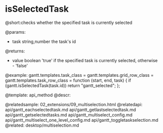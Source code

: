 isSelectedTask
=============
@short:checks whether the specified task is currently selected
	


@params:
- task	string,number	the task's id


@returns:
- value	boolean	'true' if the specified task is currently selected, otherwise - 'false'


@example:
gantt.templates.task_class = gantt.templates.grid_row_class = gantt.templates.task_row_class = function (start, end, task) {
	if (gantt.isSelectedTask(task.id))
		return "gantt_selected";
};

@template:	api_method
@descr:

@relatedsample:
	02_extensions/09_multiselection.html
@relatedapi:
	api/gantt_eachselectedtask.md
    api/gantt_getlastselectedtask.md
    api/gantt_getselectedtasks.md
    api/gantt_multiselect_config.md
    api/gantt_multiselect_one_level_config.md
    api/gantt_toggletaskselection.md
@related:
	desktop/multiselection.md
    